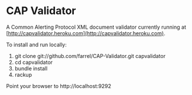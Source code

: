 # CAP Validator

A Common Alerting Protocol XML document validator currently running at [http://capvalidator.heroku.com](http://capvalidator.heroku.com).

To install and run locally:

1. git clone git://github.com/farrel/CAP-Validator.git capvalidator
2. cd capvalidator
3. bundle install
4. rackup

Point your browser to http://localhost:9292
